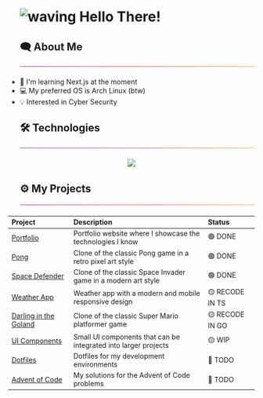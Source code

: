 <div id="user-content-toc">
  <ul>
    <summary>
      <h1 style="list-style-type: none;">
        <img src="https://media.tenor.com/e1ptzT0C0x4AAAAi/hi.gif" alt="waving" width="40px"/>
        <span>Hello There!</span>
      </h1>
    </summary>
  </ul>
</div>

<div id="user-content-toc">
  <ul>
    <summary>
      <h2 style="list-style-type: none;">
        <span>🗨️ About Me</span>
        <img src="./img/thin-gradient-bar.png" />
      </h2>
    </summary>
  </ul>
</div>

- 📖 I'm learning Next.js at the moment
- 💻 My preferred OS is Arch Linux (btw)
- 💡 Interested in Cyber Security

<div id="user-content-toc">
  <ul>
    <summary>
      <h2 style="list-style-type: none;">
        <span>🛠️ Technologies</span>
        <img src="./img/thin-gradient-bar.png" />
      </h2>
    </summary>
  </ul>
</div>

<p align="center">
  <a>
    <img src="https://skillicons.dev/icons?i=html,css,js,ts,react,nextjs,vue,nuxtjs,nodejs,threejs,tailwind,materialui,styledcomponents,vite&perline=10" />
  </a>
</p>

<div id="user-content-toc">
  <ul>
    <summary>
      <h2 style="list-style-type: none;">
        <span>⚙️ My Projects</span>
        <img src="./img/thin-gradient-bar.png" />
      </h2>
    </summary>
  </ul>
</div>

<div align="center">

| Project | Description | Status |
|:--------|:------------|:-------|
| [Portfolio](https://github.com/leo9iota/portfolio) | Portfolio website where I showcase the technologies I know | 🟢 DONE |
| [Pong](https://github.com/leo9iota/pong) | Clone of the classic Pong game in a retro pixel art style | 🟢 DONE |
| [Space Defender](https://github.com/leo9iota/space-defender) | Clone of the classic Space Invader game in a modern art style | 🟢 DONE |
| [Weather App](https://github.com/leo9iota/weather-app) | Weather app with a modern and mobile responsive design | 🟡 RECODE IN TS |
| [Darling in the Goland](https://github.com/leo9iota/darling-in-the-goland) | Clone of the classic Super Mario platformer game | 🟡 RECODE IN GO |
| [UI Components](https://github.com/leo9iota/ui-components) | Small UI components that can be integrated into larger projects | 🟡 WIP |
| [Dotfiles](https://github.com/leo9iota/dotfiles)| Dotfiles for my development environments | 🔴 TODO |
| [Advent of Code](https://github.com/leo9iota/advent-of-code)| My solutions for the Advent of Code problems | 🔴 TODO |

</div>



